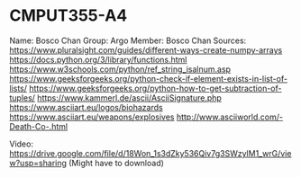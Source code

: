 # CMPUT355-A4
Name: Bosco Chan
Group: Argo
Member: Bosco Chan
Sources: 
https://www.pluralsight.com/guides/different-ways-create-numpy-arrays
https://docs.python.org/3/library/functions.html
https://www.w3schools.com/python/ref_string_isalnum.asp
https://www.geeksforgeeks.org/python-check-if-element-exists-in-list-of-lists/
https://www.geeksforgeeks.org/python-how-to-get-subtraction-of-tuples/
https://www.kammerl.de/ascii/AsciiSignature.php
https://www.asciiart.eu/logos/biohazards
https://www.asciiart.eu/weapons/explosives
http://www.asciiworld.com/-Death-Co-.html

Video: https://drive.google.com/file/d/18Won_1s3dZky536Qiv7g3SWzylM1_wrG/view?usp=sharing (Might have to download)
